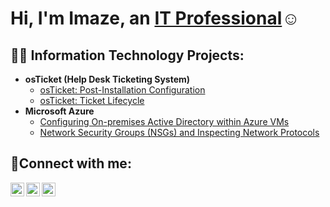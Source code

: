 <h1>Hi, I'm Imaze, an <a href="https://linkedin.com/in/imaze-enabulele">IT Professional</a>☺</h1>

<h2>👨‍💻 Information Technology Projects:</h2>

- <b>osTicket (Help Desk Ticketing System)</b>
  - [osTicket: Post-Installation Configuration](https://github.com/imazeenabulele/osTicket-Configuration)
  - [osTicket: Ticket Lifecycle](https://github.com/imazeenabulele/OsTicket-lifecycle)
- <b>Microsoft Azure</b>
  - [Configuring On-premises Active Directory within Azure VMs](https://github.com/imazeenabulele/configure-ad)
  - [Network Security Groups (NSGs) and Inspecting Network Protocols](https://github.com/imazeenabulele/azure-network-protocols)

<h2>🤳Connect with me:</h2>

[<img align="left" alt="Josh | Twitter" width="22px" src="https://cdn.jsdelivr.net/npm/simple-icons@v3/icons/twitter.svg" />][twitter]
[<img align="left" alt="Josh | LinkedIn" width="22px" src="https://cdn.jsdelivr.net/npm/simple-icons@v3/icons/linkedin.svg" />][linkedin]
[<img align="left" alt="Josh | Instagram" width="22px" src="https://cdn.jsdelivr.net/npm/simple-icons@v3/icons/instagram.svg" />][instagram]

[twitter]: https://twitter.com/Josh
[instagram]: https://www.instagram.com/Josh
[linkedin]: https://linkedin.com/in/Josh
